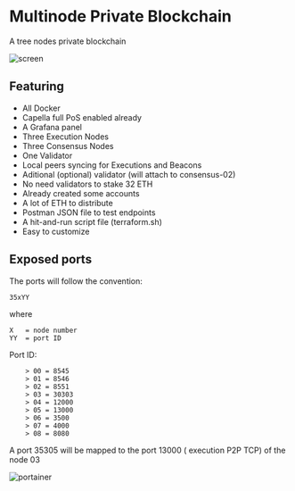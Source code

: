 # Multinode Private Blockchain
A tree nodes private blockchain

![screen](https://github.com/icemagno/multinode-blockchain/assets/4127512/17f6a140-c45a-4a65-bba9-ad5b892bf5a2)

## Featuring
* All Docker
* Capella full PoS enabled already
* A Grafana panel
* Three Execution Nodes
* Three Consensus Nodes
* One Validator
* Local peers syncing for Executions and Beacons
* Aditional (optional) validator (will attach to consensus-02)
* No need validators to stake 32 ETH
* Already created some accounts
* A lot of ETH to distribute
* Postman JSON file to test endpoints
* A hit-and-run script file (terraform.sh)
* Easy to customize
  
## Exposed ports

The ports will follow the convention:

```35xYY```

where 
```
X   = node number
YY  = port ID
```
Port ID:

```
	> 00 = 8545
	> 01 = 8546
	> 02 = 8551
	> 03 = 30303
	> 04 = 12000
	> 05 = 13000
	> 06 = 3500
	> 07 = 4000
	> 08 = 8080 
```

A port 35305 will be mapped to the port 13000 ( execution P2P TCP) of the node 03 

![portainer](https://github.com/icemagno/multinode-blockchain/assets/4127512/99b6a2a7-9652-4fe4-b4ed-52c99ad5d9e5)
